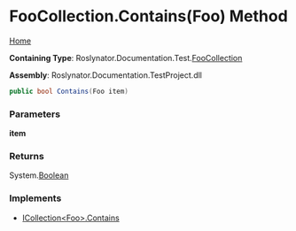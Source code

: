 <a name="_top"></a>

# FooCollection\.Contains\(Foo\) Method

[Home](../../../../../README.md#_top)

**Containing Type**: Roslynator\.Documentation\.Test\.[FooCollection](../README.md#_top)

**Assembly**: Roslynator\.Documentation\.TestProject\.dll

```csharp
public bool Contains(Foo item)
```

### Parameters

**item**

### Returns

System\.[Boolean](https://docs.microsoft.com/en-us/dotnet/api/system.boolean)

### Implements

* [ICollection\<Foo>.Contains](https://docs.microsoft.com/en-us/dotnet/api/system.collections.generic.icollection-1.contains)
